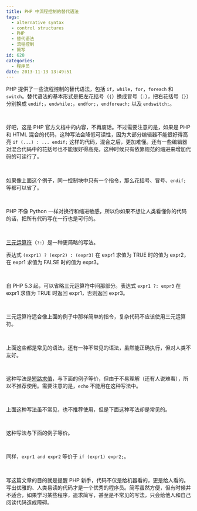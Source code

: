 ```yaml
---
title: PHP 中流程控制的替代语法
tags:
  - alternative syntax
  - control structures
  - PHP
  - 替代语法
  - 流程控制
  - 简写
id: 628
categories:
  - 程序员
date: 2013-11-13 13:49:51
---
```


PHP 提供了一些流程控制的替代语法，包括 `if`，`while`，`for`，`foreach` 和 `switch`。替代语法的基本形式是把左花括号（`{`）换成冒号（`:`），把右花括号（`}`）分别换成 `endif;`，`endwhile;`，`endfor;`，`endforeach;` 以及 `endswitch;`。

<pre class="lang:php" >
<?php 
if (0==1) :
    echo 'true';
else :
    echo 'false';

//输出 'false'

foreach ($array as $value) ：
    echo $value . ', ';
endforeach;
?>
</pre> 

好吧，这是 PHP 官方文档中的内容，不再废话。不过需要注意的是，如果是 PHP 和 HTML 混合的代码，这种写法会降低可读性，因为大部分编辑器不能很好得高亮 `if (...) : ... endif;` 这样的代码，混合之后，更加难懂。还有一些编辑器对混合代码中的花括号也不能很好得高亮，这种时候只有依靠规范的缩进来增加代码的可读行了。

&nbsp;

如果像上面这个例子，同一控制块中只有一个指令，那么花括号、冒号、`endif;` 等都可以省了。

<pre class="lang:php" >
<?php 
if (0==1) echo 'true';
else echo 'false';

foreach ($array as $value) echo $value . ', ';
?>
</pre> 

PHP 不像 Python 一样对换行和缩进敏感，所以你如果不想让人类看懂你的代码的话，把所有代码写在一行也是可行的。

&nbsp;

[三元运算符](https://zh.wikipedia.org/wiki/%E6%9D%A1%E4%BB%B6%E8%BF%90%E7%AE%97%E7%AC%A6)（`?:`）是一种更简略的写法。

表达式 `(expr1) ? (expr2) : (expr3)` 在 expr1 求值为 TRUE 时的值为 expr2，在 expr1 求值为 FALSE 时的值为 expr3。

<pre class="lang:php" >
<?php 
echo (0==1) ? 'true' : 'false';

//输出 'false'

$v = ('a'=='b') ? 1 : 0;

//$v = 0
?>
</pre> 

自 PHP 5.3 起，可以省略三元运算符中间那部分。表达式 `expr1 ?: expr3` 在 expr1 求值为 TRUE 时返回 expr1，否则返回 expr3。

<pre class="lang:php" >
<?php 
$a = 1;
echo $a ?: '0';

//输出 '1'
?>
</pre> 

三元运算符适合像上面的例子中那样简单的指令，复杂代码不应该使用三元运算符。

&nbsp;

上面这些都是常见的语法，还有一种不常见的语法，虽然能正确执行，但对人类不友好。

<pre class="lang:php" >
<?php 
isset($value) and print('true') or print('false');

//存在 $value 输出 'true'，否则输出 'false'

isset($value) and exit('true') or exit('false');
?>
</pre>

这种写法是[短路求值](https://zh.wikipedia.org/wiki/%E7%9F%AD%E8%B7%AF%E6%B1%82%E5%80%BC)，与下面的例子等价，但由于不易理解（还有人说难看），所以不推荐使用。需要注意的是，`echo` 不能用在这种写法中。

<pre class="lang:php" >
<?php 
if (isset($valuev)) {
    print('true');
} else {
    print('false');
}

if (isset($valuev)) {
    exit('true');
} else {
    exit('false');
}
?>
</pre>

上面这种写法虽不常见，也不推荐使用，但是下面这种写法却是常见的。

<pre class="lang:php" >
<?php 
mysql_query($query) or exit(mysql_error());

//如果 mysql 查询失败则退出当前脚本并返回错误文本
?>
</pre>

这种写法与下面的例子等价。

<pre class="lang:php" >
<?php 
if (mysql_query($query)) {
    //pass;
}
else {
    exit(mysql_error());
}
?>
</pre>

同样，`expr1 and expr2` 等价于 `if (expr1) expr2;`。

&nbsp;

写这篇文章的目的就是提醒 PHP 新手，代码不仅是给机器看的，更是给人看的。写出优雅的、人类易读的代码才是一个优秀的程序员。简写虽然方便，但有时候并不适合，如果学习某些程序，追求简写，甚至是不常见的写法，只会给他人和自己阅读代码造成障碍。